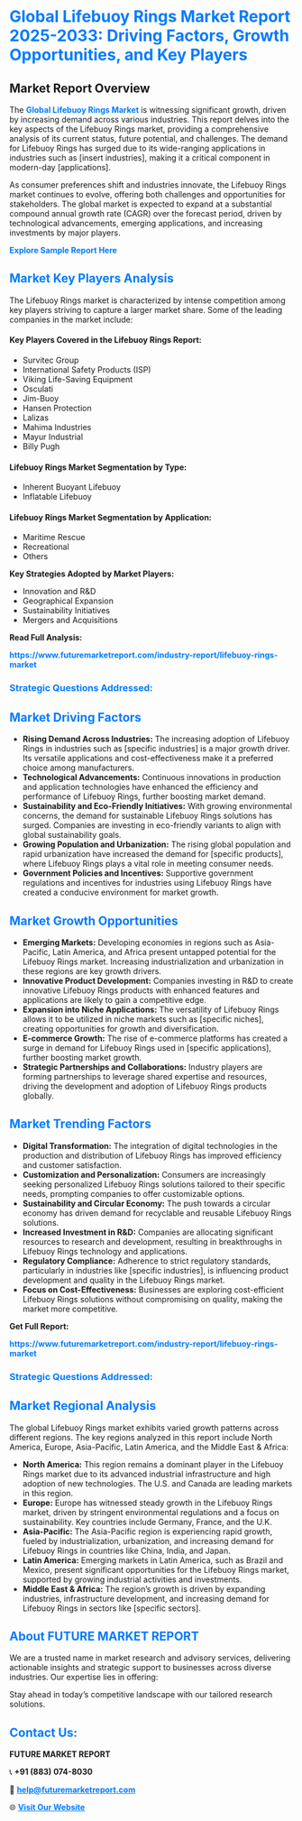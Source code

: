 <h1 style="color: #007BFF;">Global Lifebuoy Rings Market Report 2025-2033: Driving Factors, Growth Opportunities, and Key Players</h1>

<section id="overview">
<h2>Market Report Overview</h2>
<p>The <a href="https://www.futuremarketreport.com/industry-report/lifebuoy-rings-market" style="color: #007BFF; text-decoration: none;"><strong>Global Lifebuoy Rings Market</strong></a> is witnessing significant growth, driven by increasing demand across various industries. This report delves into the key aspects of the Lifebuoy Rings market, providing a comprehensive analysis of its current status, future potential, and challenges. The demand for Lifebuoy Rings has surged due to its wide-ranging applications in industries such as [insert industries], making it a critical component in modern-day [applications].</p>
<p>As consumer preferences shift and industries innovate, the Lifebuoy Rings market continues to evolve, offering both challenges and opportunities for stakeholders. The global market is expected to expand at a substantial compound annual growth rate (CAGR) over the forecast period, driven by technological advancements, emerging applications, and increasing investments by major players.</p>
</section>

<section id="overview">
<p><a href="https://www.futuremarketreport.com/request-sample/reportId=52021" style="color: #007BFF; text-decoration: none;"><strong>Explore Sample Report Here</strong></a></p>
</section>

<section id="key-players">
<h2 style="color: #007BFF;">Market Key Players Analysis</h2>
<p>The Lifebuoy Rings market is characterized by intense competition among key players striving to capture a larger market share. Some of the leading companies in the market include:</p>
<h4>Key Players Covered in the Lifebuoy Rings Report:</h4>
<ul><li>Survitec Group</li><li>International Safety Products (ISP)</li><li>Viking Life-Saving Equipment</li><li>Osculati</li><li>Jim-Buoy</li><li>Hansen Protection</li><li>Lalizas</li><li>Mahima Industries</li><li>Mayur Industrial</li><li>Billy Pugh</li></ul>
<h4>Lifebuoy Rings Market Segmentation by Type:</h4>
<ul><li>Inherent Buoyant Lifebuoy</li><li>Inflatable Lifebuoy</li></ul>

<h4>Lifebuoy Rings Market Segmentation by Application:</h4>
<ul><li>Maritime Rescue</li><li>Recreational</li><li>Others</li></ul>
<p><strong>Key Strategies Adopted by Market Players:</strong></p>
<ul>
<li>Innovation and R&D</li>
<li>Geographical Expansion</li>
<li>Sustainability Initiatives</li>
<li>Mergers and Acquisitions</li>
</ul>
</section>

<section>
<p><strong>Read Full Analysis: </strong></p><a href="https://www.futuremarketreport.com/industry-report/lifebuoy-rings-market" style="color: #007BFF; text-decoration: none;"><strong>https://www.futuremarketreport.com/industry-report/lifebuoy-rings-market</strong></a>
<h3 style="color: #007BFF;">Strategic Questions Addressed:</h3>
</section>

<section id="driving-factors">
<h2 style="color: #007BFF;">Market Driving Factors</h2>
<ul>
<li><strong>Rising Demand Across Industries:</strong> The increasing adoption of Lifebuoy Rings in industries such as [specific industries] is a major growth driver. Its versatile applications and cost-effectiveness make it a preferred choice among manufacturers.</li>
<li><strong>Technological Advancements:</strong> Continuous innovations in production and application technologies have enhanced the efficiency and performance of Lifebuoy Rings, further boosting market demand.</li>
<li><strong>Sustainability and Eco-Friendly Initiatives:</strong> With growing environmental concerns, the demand for sustainable Lifebuoy Rings solutions has surged. Companies are investing in eco-friendly variants to align with global sustainability goals.</li>
<li><strong>Growing Population and Urbanization:</strong> The rising global population and rapid urbanization have increased the demand for [specific products], where Lifebuoy Rings plays a vital role in meeting consumer needs.</li>
<li><strong>Government Policies and Incentives:</strong> Supportive government regulations and incentives for industries using Lifebuoy Rings have created a conducive environment for market growth.</li>
</ul>
</section>

<section id="growth-opportunities">
<h2 style="color: #007BFF;">Market Growth Opportunities</h2>
<ul>
<li><strong>Emerging Markets:</strong> Developing economies in regions such as Asia-Pacific, Latin America, and Africa present untapped potential for the Lifebuoy Rings market. Increasing industrialization and urbanization in these regions are key growth drivers.</li>
<li><strong>Innovative Product Development:</strong> Companies investing in R&D to create innovative Lifebuoy Rings products with enhanced features and applications are likely to gain a competitive edge.</li>
<li><strong>Expansion into Niche Applications:</strong> The versatility of Lifebuoy Rings allows it to be utilized in niche markets such as [specific niches], creating opportunities for growth and diversification.</li>
<li><strong>E-commerce Growth:</strong> The rise of e-commerce platforms has created a surge in demand for Lifebuoy Rings used in [specific applications], further boosting market growth.</li>
<li><strong>Strategic Partnerships and Collaborations:</strong> Industry players are forming partnerships to leverage shared expertise and resources, driving the development and adoption of Lifebuoy Rings products globally.</li>
</ul>
</section>

<section id="trending-factors">
<h2 style="color: #007BFF;">Market Trending Factors</h2>
<ul>
<li><strong>Digital Transformation:</strong> The integration of digital technologies in the production and distribution of Lifebuoy Rings has improved efficiency and customer satisfaction.</li>
<li><strong>Customization and Personalization:</strong> Consumers are increasingly seeking personalized Lifebuoy Rings solutions tailored to their specific needs, prompting companies to offer customizable options.</li>
<li><strong>Sustainability and Circular Economy:</strong> The push towards a circular economy has driven demand for recyclable and reusable Lifebuoy Rings solutions.</li>
<li><strong>Increased Investment in R&D:</strong> Companies are allocating significant resources to research and development, resulting in breakthroughs in Lifebuoy Rings technology and applications.</li>
<li><strong>Regulatory Compliance:</strong> Adherence to strict regulatory standards, particularly in industries like [specific industries], is influencing product development and quality in the Lifebuoy Rings market.</li>
<li><strong>Focus on Cost-Effectiveness:</strong> Businesses are exploring cost-efficient Lifebuoy Rings solutions without compromising on quality, making the market more competitive.</li>
</ul>
</section>

<section>
<p><strong>Get Full Report: </strong></p><a href="https://www.futuremarketreport.com/industry-report/lifebuoy-rings-market" style="color: #007BFF; text-decoration: none;"><strong>https://www.futuremarketreport.com/industry-report/lifebuoy-rings-market</strong></a>
<h3 style="color: #007BFF;">Strategic Questions Addressed:</h3>
</section>


<section id="regional-analysis">
<h2 style="color: #007BFF;">Market Regional Analysis</h2>
<p>The global Lifebuoy Rings market exhibits varied growth patterns across different regions. The key regions analyzed in this report include North America, Europe, Asia-Pacific, Latin America, and the Middle East & Africa:</p>
<ul>
<li><strong>North America:</strong> This region remains a dominant player in the Lifebuoy Rings market due to its advanced industrial infrastructure and high adoption of new technologies. The U.S. and Canada are leading markets in this region.</li>
<li><strong>Europe:</strong> Europe has witnessed steady growth in the Lifebuoy Rings market, driven by stringent environmental regulations and a focus on sustainability. Key countries include Germany, France, and the U.K.</li>
<li><strong>Asia-Pacific:</strong> The Asia-Pacific region is experiencing rapid growth, fueled by industrialization, urbanization, and increasing demand for Lifebuoy Rings in countries like China, India, and Japan.</li>
<li><strong>Latin America:</strong> Emerging markets in Latin America, such as Brazil and Mexico, present significant opportunities for the Lifebuoy Rings market, supported by growing industrial activities and investments.</li>
<li><strong>Middle East & Africa:</strong> The region’s growth is driven by expanding industries, infrastructure development, and increasing demand for Lifebuoy Rings in sectors like [specific sectors].</li>
</ul>
</section>

<footer>
<h2 style="color: #007BFF;">About FUTURE MARKET REPORT</h2>
<p>We are a trusted name in market research and advisory services, delivering actionable insights and strategic support to businesses across diverse industries. Our expertise lies in offering:</p>

<p>Stay ahead in today’s competitive landscape with our tailored research solutions.</p>

<h2 style="color: #007BFF;">Contact Us:</h2>
<p><strong>FUTURE MARKET REPORT</strong></p>
<p>📞 <strong>+91 (883) 074-8030</strong></p>
<p>📧 <strong><a href="mailto:help@futuremarketreport.com" style="color: #007BFF;">help@futuremarketreport.com</a></strong></p>
<p>🌐 <strong><a href="https://www.futuremarketreport.com/" style="color: #007BFF;">Visit Our Website</a></strong></p>
</footer>